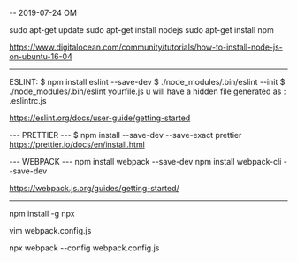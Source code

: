 -- 2019-07-24
OM

sudo apt-get update
sudo apt-get install nodejs
sudo apt-get install npm

https://www.digitalocean.com/community/tutorials/how-to-install-node-js-on-ubuntu-16-04

---

ESLINT:
$ npm install eslint --save-dev
$ ./node_modules/.bin/eslint --init
\$ ./node_modules/.bin/eslint yourfile.js
u will have a hidden file generated as : .eslintrc.js

https://eslint.org/docs/user-guide/getting-started

--- PRETTIER ---
\$ npm install --save-dev --save-exact prettier
https://prettier.io/docs/en/install.html

--- WEBPACK ---
npm install webpack --save-dev
npm install webpack-cli --save-dev

https://webpack.js.org/guides/getting-started/

---

npm install -g npx

vim webpack.config.js

npx webpack --config webpack.config.js
